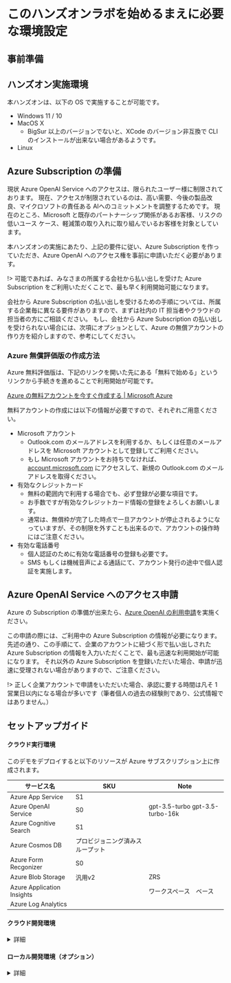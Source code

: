 # このハンズオンラボを始めるまえに必要な環境設定

## 事前準備

## ハンズオン実施環境
本ハンズオンは、以下の OS で実施することが可能です。
- Windows 11 / 10
- MacOS X
  - BigSur 以上のバージョンでないと、XCode のバージョン非互換で CLI のインストールが出来ない場合があるようです。
- Linux

## Azure Subscription の準備
現状 Azure OpenAI Service へのアクセスは、限られたユーザー様に制限されております。
現在、アクセスが制限されているのは、高い需要、今後の製品改良、マイクロソフトの責任ある AIへのコミットメントを調整するためです。 現在のところ、Microsoft と既存のパートナーシップ関係があるお客様、リスクの低いユース ケース、軽減策の取り入れに取り組んでいるお客様を対象としています。

本ハンズオンの実施にあたり、上記の要件に従い、Azure Subscription を作っていただき、Azure OpenAI へのアクセス権を事前に申請いただく必要があります。

!> 可能であれば、みなさまの所属する会社から払い出しを受けた Azure Subscription をご利用いただくことで、最も早く利用開始可能になります。

会社から Azure Subscription の払い出しを受けるための手順については、所属する企業毎に異なる要件がありますので、まずは社内の IT 担当者やクラウドの担当者の方にご相談ください。
もし、会社から Azure Subscription の払い出しを受けられない場合には、次項にオプションとして、Azure の無償アカウントの作り方を紹介しますので、参考にしてください。

### Azure 無償評価版の作成方法
Azure 無料評価版は、下記のリンクを開いた先にある「無料で始める」というリンクから手続きを進めることで利用開始が可能です。

[Azure の無料アカウントを今すぐ作成する | Microsoft Azure](https://azure.microsoft.com/ja-jp/free/)

無料アカウントの作成には以下の情報が必要ですので、それぞれご用意ください。

- Microsoft アカウント
  - Outlook.com のメールアドレスを利用するか、もしくは任意のメールアドレスを Microsoft アカウントとして登録してご利用ください。
  - もし Microsoft アカウントをお持ちでなければ、[account.microsoft.com](https://account.microsoft.com/) にアクセスして、新規の Outlook.com のメールアドレスを取得ください。
- 有効なクレジットカード
  - 無料の範囲内で利用する場合でも、必ず登録が必要な項目です。
  - お手数ですが有効なクレジットカード情報の登録をよろしくお願いします。
  - 通常は、無償枠が完了した時点で一旦アカウントが停止されるようになっていますが、その制限を外すことも出来るので、アカウントの操作時にはご注意ください。
- 有効な電話番号
  - 個人認証のために有効な電話番号の登録も必要です。
  - SMS もしくは機械音声による通話にて、アカウント発行の途中で個人認証を実施します。

## Azure OpenAI Service へのアクセス申請
Azure の Subscription の準備が出来たら、[Azure OpenAI の利用申請](https://customervoice.microsoft.com/Pages/ResponsePage.aspx?id=v4j5cvGGr0GRqy180BHbR7en2Ais5pxKtso_Pz4b1_xUOFA5Qk1UWDRBMjg0WFhPMkIzTzhKQ1dWNyQlQCN0PWcu)を実施ください。

この申請の際には、ご利用中の Azure Subscription の情報が必要になります。
先述の通り、この手順にて、企業のアカウントに紐づく形で払い出しされた Azure Subscription の情報を入力いただくことで、最も迅速な利用開始が可能になります。
それ以外の Azure Subscription を登録いただいた場合、申請が迅速に受理されない場合がありますので、ご注意ください。

!> 正しく企業アカウントで申請をいただいた場合、承認に要する時間は凡そ 1 営業日以内になる場合が多いです（筆者個人の過去の経験則であり、公式情報ではありません。）

## セットアップガイド

#### クラウド実行環境
このデモをデプロイすると以下のリソースが Azure サブスクリプション上に作成されます。

| サービス名 | SKU | Note |
| --- | --- | --- |
|Azure App Service|S1||
|Azure OpenAI Service|S0|gpt-3.5-turbo gpt-3.5-turbo-16k|
|Azure Cognitive Search|S1||
|Azure Cosmos DB|プロビジョニング済みスループット||
|Azure Form Recgonizer|S0||
|Azure Blob Storage|汎用v2|ZRS|
|Azure Application Insights||ワークスペース　ベース|
|Azure Log Analytics|||

#### クラウド開発環境

<details><summary>詳細</summary>
<pre>
<code>

## Cloud Shell

### ツール
このデモをデプロイするためには、以下のツールが必要です。Azure Cloud Shellに、以下が事前にインストールされていることをご確認ください。PowerShellを前提としています。

| ツール名 | 確認コマンド | 推奨バージョン | 
| --- | --- | --- |
| [Azure CLI](https://learn.microsoft.com/cli/azure/install-azure-cli) | `az --version` | 2.50.0 以降 |
| [Python 3+](https://www.python.org/downloads/) | `python --version` | 3.9.14 以降 |
| pip ( Pythonと一緒にインストール ) | `pip --version` | 23.1.2 以降 |
| [Node.js](https://nodejs.org/en/download/) | `node --version` | 16.19.1 以降 |
| [Git](https://git-scm.com/downloads) | `git --version` | 2.33.8 以降 |

</code>
</pre>
</details>

#### ローカル開発環境（オプション）

<details><summary>詳細</summary>
<pre>
<code>

## ツール
このデモをデプロイするためには、ローカルに以下の開発環境が必要です。

| ツール名 | 確認コマンド | 推奨バージョン | 
| --- | --- | --- |
| [Azure CLI](https://learn.microsoft.com/cli/azure/install-azure-cli) | `az --version` | 2.50.0 以降 |
| [Python 3+](https://www.python.org/downloads/) | `python --version` | 3.9.14 以降 |
| pip ( Pythonと一緒にインストール ) | `pip --version` | 23.1.2 以降 |
| [Node.js](https://nodejs.org/en/download/) | `node --version` | 16.19.1 以降 |
| [Git](https://git-scm.com/downloads) | `git --version` | 2.33.8 以降 |



## Azure CLI の準備

### Azure CLI のインストール
Azure CLI のインストール方法は、OS によって様々です。
詳細については[Azure CLI をインストールする方法](https://learn.microsoft.com/ja-jp/cli/azure/install-azure-cli) のドキュメントを確認いただき、自身の利用されている OS に合った方法でセットアップをお願いします。

Azure CLI をインストールする方法<br>
https://learn.microsoft.com/ja-jp/cli/azure/install-azure-cli

インストールが完了したら、コマンドプロンプトや PowerShell や bash など、シェルを立ち上げて下記のコマンドを入力して、期待通りの応答が得られるか確認しましょう。

```cmd
> az -v
```

```出力結果
azure-cli                         2.51.0

core                              2.51.0
telemetry                          1.1.0

Dependencies:
msal                            1.24.0b1
azure-mgmt-resource             23.1.0b2

Python location 'C:\Program Files\Microsoft SDKs\Azure\CLI2\python.exe'
Extensions directory 'C:\Users\user\.azure\cliextensions'

Python (Windows) 3.10.10 (tags/v3.10.10:aad5f6a, Feb  7 2023, 17:20:36) [MSC v.1929 64 bit (AMD64)]

Legal docs and information: aka.ms/AzureCliLegal


Your CLI is up-to-date.
```

### Azure CLI にログイン
Azure CLI が利用可能になったら、操作対象の環境にログインします。
以下のコマンドを入力すると、ブラウザーでのログインを求められるので、有効な資格情報を入力すれば CLI へのログインが完了します。

```bat
> az login
```

すると、利用可能なサブスクリプションのリストが表示されますので、今回利用するサブスクリプションを見つけ "name" の項目と、"id" の項目をメモします。

```出力結果
]
  {
    "cloudName": "AzureCloud",
    "homeTenantId": "<GUID>",
    "id": "<GUID>",
    "isDefault": false,
    "managedByTenants": [
      {
        "tenantId": "<GUID>"
      }
    ],
    "name": "ここにサブスクリプション名が入っているはずです",
    "state": "Enabled",
    "tenantId": "<GUID>",
    "user": {
      "name": "tokawa@microsoft.com",
      "type": "user"
    }
  }
]
```

なお、サブスクリプションのリストを見逃してしまった場合には、以下のコマンドで表形式で表示も可能です。

```bat
>  az account list --output table --query "[].[name,id]"
```

利用するサブスクリプションを選択するためのコマンドは以下の通りです。

```bat
> az account set --subscription サブスクリプション名
```

これで、コマンドラインツールから Azure の操作が出来るようになりました！

## Azure Developer CLI の準備
### Azure Developer CLI のインストール
Azure Developer CLI (azd) のインストール方法も、OS によって様々です。
詳細については「[Azure Developer CLIをインストールまたは更新する](https://learn.microsoft.com/ja-jp/azure/developer/azure-developer-cli/install-azd?tabs=winget-windows%2Cbrew-mac%2Cscript-linux&pivots=os-windows)」のドキュメント確認して、お使いの OS にあわせた方法でインストールを行ってください。

Azure Developer CLIをインストールまたは更新する<br>
https://learn.microsoft.com/ja-jp/azure/developer/azure-developer-cli/install-azd?tabs=winget-windows%2Cbrew-mac%2Cscript-linux&pivots=os-windows

インストールが完了したら、設定反映のために一回ターミナルを再起動してからこの先の手順を進めてください。

### Azure Developer CLI へのログイン
Azure Developer CLI (azd) のセットアップが完了したら、ターミナルを開いて以下のコマンドを実行し、Azure 環境にログインします。

```bat
> azd auth login
```

Azure CLI のログイン時と同じように、ブラウザーが自動的に立ち上がり認証を促されますので、Azure へのアクセス権のあるユーザーにてログインを行ってください。

### Azure Developer CLI の初期設定
azd セットアップ後のターミナル再起動が完了したら、以下のコマンドを実行し、操作対象のサブスクリプションを指定しつつ動作確認します。

```bat
azd config set defaults.subscription サブスクリプションID
```
!> サブスクリプション ID は、先ほど Azure CLI のセットアップ時にメモした id の値 (GUID) を入力します

## Python のインストール
今回のハンズオンでは、Python 3.9 で書かれたサンプルコードを利用します。（最新版にまだアップデートできておらずすみません！）

[Python のダウンロードサイト](https://www.python.org/downloads/)から、お使いの OS に合った Python 3.9 系のインストーラーをダウンロードしてきて、インストールしてください。


Download Python | Python.org<br>
https://www.python.org/downloads/

## Node.js のインストール
今回のハンズオンでは、Node.js で書かれたサンプルコードも利用します。

[Node.js のダウンロードサイト](https://nodejs.org/en/download) からお使いの OS にあった Node.js 最新版のインストーラーをダウンロードしてインストールしてください。

Downloads | Node.js<br>
https://nodejs.org/en/download

## Git CLI のインストール
今回のハンズオンではサンプルソースコードのダウンロードに Azure Developer CLI の機能を利用しますが、その内部で Git CLI が利用されているためインストールが必要です。

[Git CLI のダウンロードサイト](https://git-scm.com/downloads) からお使いの OS にあわせた Git CLI のバージョンをダウンロードしてインストールしてください。

> インストール時に色々聞かれますが、基本的には全てデフォルト設定で問題ないはずです。

## PowerShell 7 のインストール
Windows 環境でハンズオンを実施中の方は、PowerShell 7 のセットアップも必要です、

[PowerShell 7 のダウンロードサイト](https://github.com/PowerShell/PowerShell/releases/tag/v7.3.6) よりインストーラーをダウンロードして、インストールしてください。

PowerShell<br>
https://github.com/PowerShell/PowerShell/releases/tag/v7.3.6

インストール途中に出てくる下記ダイアログの、下二つのチェックは入れておくとコンテキストメニューから PowerShell を開けるようになっておススメです。
![PowerShell のインストールオプション](./img/powershellinstall.png)

## .NET SDK のインストール
今回のハンズオンのサンプルソースコードに、.NET 7.0 ベースのソリューションが含まれているためインストールが必要です。

[.NET 7 のダウンロードサイト](https://dotnet.microsoft.com/ja-jp/download/dotnet/7.0) より最新の SDK をダウンロードしてインストールしてください。

.NET SDK<br>
https://dotnet.microsoft.com/ja-jp/download/dotnet/7.0

## Visual Studio Code の準備
### Visual Studio Code のインストール
まずは[Visual Studio Code のダウンロードサイト](https://code.visualstudio.com/download)から、ご利用されている OS にあわせた Visual Studio Code をダウンロードし、インストーラーを実行してインストールします。

Download Visual Studio Code<br>
https://code.visualstudio.com/download

> VS Code のセットアップ時に、以下の追加タスクのダイアログの、上二つのチェックボックス（[Code で開く] アクションを追加する）にチェックを入れておくと、あとから VS Code を開くときに楽になりますのでおススメです。
![VS Code Setup Dialog](./img/VSCodeSetup001.png)



### Visual Studio Code に Extensions をインストールする
VS Code への Extensions のインストールは、VS Code 起動後のサイドバーにある "Extensions" のアイコンから行います。
下記スクリーンショットの赤枠で囲んだアイコンです。

![VS Code Extensions](./img/VSCodeExt001.png)

"Search Extensions in Marketplace" のテキストボックスから、名前検索が出来ますので、以下にリストした Extensions を探してインストールしてください。

- Python
- Python Extension Pack
- Azure Tools
  - Azure Tools のセットアップ途中で、azd のセットアップや Azure へのログインなど求められますが、最低限 Azure へのログインさえ出来ていればあとは必要な時に必要な操作を求められるはずなので、一番下の "Mark Done" をクリックして完了させてしまって構いません。
- C#

完了したら、VS Code にフォーカスを当てた状態で <kbd>F1</kbd> キーを押して、"reload" と検索し "Developer: Reload Window" を実行し、VS Code に先ほどインストールしたプラグインが正しく読み込まれるようにしてください。

# 補足情報
## VS Code で Python を利用可能にするところまでのトレーニング
Microsoft Learn に VS Code に Python をセットアップする部分をまとめた技術トレーニングがありました。
こちらも是非参考にしてみてください。

Visual Studio Code で Python を使ってみる<br>
https://learn.microsoft.com/ja-jp/training/modules/python-install-vscode/

## VS Code で Azure にアクセスする部分の公式ドキュメント
Azure 開発用に VS Code をセットアップする方法はこちらにもまとまっていますのでご確認ください。

Azure 開発用に Visual Studio Code を構成する<br>
https://learn.microsoft.com/ja-jp/dotnet/azure/configure-vs-code

#### ローカル開発環境 ----
このデモをデプロイするためには、ローカルに以下の開発環境が必要です。
> **重要** このサンプルは Windows もしくは Linux 環境で動作します。ただし、WSL2 の環境では正常に動作しません。
- [Azure Developer CLI](https://aka.ms/azure-dev/install) （version 1.0.2以降推奨）
- [Azure CLI](https://learn.microsoft.com/cli/azure/install-azure-cli) （version 2.50.0以降推奨）
- [Python 3+](https://www.python.org/downloads/)（version 3.11以降推奨）
    - **重要**: Windows 環境では、python および pip を Path 環境変数に含める必要があります。
    - **重要**: `python --version` で現在インストールされている Python のバージョンを確認することができます。 Ubuntu を使用している場合、`sudo apt install python-is-python3` で `python` と `python3` をリンクさせることができます。    
- [Node.js](https://nodejs.org/en/download/)（version 14.18以降推奨）
- [Git](https://git-scm.com/downloads)
- [Powershell 7+ (pwsh)](https://github.com/powershell/powershell) - Windows で実行する場合のみ
   - **重要**: `pwsh.exe` が PowerShell コマンドとして実行できることを確認して下さい。

>注意: 実行するユーザの AAD アカウントは、`Microsoft.Authorization/roleAssignments/write` 権限を持っている必要があります。この権限は [ユーザーアクセス管理者](https://learn.microsoft.com/azure/role-based-access-control/built-in-roles#user-access-administrator) もしくは [所有者](https://learn.microsoft.com/azure/role-based-access-control/built-in-roles#owner)が保持しています。  
`az role assignment list --assignee <your-Azure-email-address> --subscription <subscription-id> --output table`

### インストール

#### プロジェクトの初期化

1. このリポジトリをクローンし、フォルダをターミナルで開きます。(Windows の場合は pwsh ターミナルで実行する例です)
1. `azd auth login` を実行します。
1. `azd init` を実行します。
    * 現在、このサンプルに必要な Azure Open AI のモデルは該当モデルをサポートしている**東日本**リージョンにデプロイすることが可能です。最新の情報は[こちら](https://learn.microsoft.com/en-us/azure/cognitive-services/openai/concepts/models)を参考にしてください。

#### スクラッチでの開始

新規に環境をデプロイする場合は、以下のコマンドを実行してください。

1. `az login`と`az account set -s YOUR_SUBSCRIPTION_ID`後に、`az ad user show --id your_account@your_tenant -o tsv --query id` を実行して、操作をするユーザの AAD アカウントのオブジェクトID を取得します。
1. 取得したオブジェクトID を環境変数`AZURE_PRINCIPAL_ID`にセットします。
    - Windows 環境で実行している場合は、`$Env:AZURE_PRINCIPAL_ID="Your Object ID"`を実行します。
    - Linux 環境で実行している場合は、`export AZURE_PRINCIPAL_ID="Your Object ID"`を実行します。
1. `azd up` を実行します。- このコマンドを実行すると、Azure上に必要なリソースをデプロイし、アプリケーションのビルドとデプロイが実行されます。また、`./data`配下の PDF を利用して Search Index を作成します。
    - Linux 環境で実行している場合は、`chmod +x scripts/prepdocs.sh`
1. コマンドの実行が終了すると、アプリケーションにアクセスする為の URL が表示されます。この URL をブラウザで開き、サンプルアプリケーションの利用を開始してください。  

コマンド実行結果の例：

!['Output from running azd up'](assets/endpoint.png)
    
> 注意: アプリケーションのデプロイ完了には数分かかることがあります。"Python Developer" のウェルカムスクリーンが表示される場合は、数分待ってアクセスし直してください。

#### アプリケーションのローカル実行 {#run_app_locally}
アプリケーションをローカルで実行する場合には、以下のコマンドを実行してください。`azd up`で既に Azure 上にリソースがデプロイされていることを前提にしています。

1. `azd login` を実行する。
2. `src` フォルダに移動する。
3. `./start.ps1` もしくは `./start.sh` を実行します。

##### VS Codeでのデバッグ実行
1. `src\backend`フォルダに異動する
2. `code .`でVS Codeを開く
3. Run>Start Debugging または F5

#### FrontendのJavaScriptのデバッグ
1. src/frontend/vite.config.tsのbuildに`minify: false`を追加
2. ブラウザのDeveloper tools > Sourceでブレイクポイントを設定して実行

### GPT-4モデルの利用
2023年6月現在、GPT-4 モデルは申請することで利用可能な状態です。このサンプルは GPT-4 モデルのデプロイに対応していますが、GPT-4 モデルを利用する場合には、[こちら](https://learn.microsoft.com/ja-jp/azure/cognitive-services/openai/how-to/create-resource?pivots=web-portal#deploy-a-model)を参考に、GPT-4 モデルをデプロイしてください。また、GPT-4 モデルの利用申請は[こちらのフォーム](https://aka.ms/oai/get-gpt4)から可能です。

GPT-4 モデルのデプロイ後、以下の操作を実行してください。

1. このサンプルをデプロイした際に、プロジェクトのディレクトリに `./${環境名}/.env` ファイルが作成されています。このファイルを任意のエディタで開きます。
1. 以下の行を探して、デプロイした GPT-4 モデルのデプロイ名を指定してください。
> AZURE_OPENAI_GPT_4_DEPLOYMENT="" # GPT-4モデルのデプロイ名
AZURE_OPENAI_GPT_4_32K_DEPLOYMENT="" # GPT-4-32Kモデルのデプロイ名

1. `azd up` を実行します。

GPT-4 モデルは、チャット機能、文書検索機能のオプションで利用することができます。

### Easy Authの設定（オプション）
必要に応じて、Azure AD に対応した Easy Auth を設定します。Easy Auth を設定した場合、UI の右上にログインユーザのアカウント名が表示され、チャットの履歴ログにもアカウント名が記録されます。
Easy Auth の設定は、[こちら](https://learn.microsoft.com/ja-jp/azure/app-service/scenario-secure-app-authentication-app-service)を参考にしてください。

</code>
</pre>
</details>
